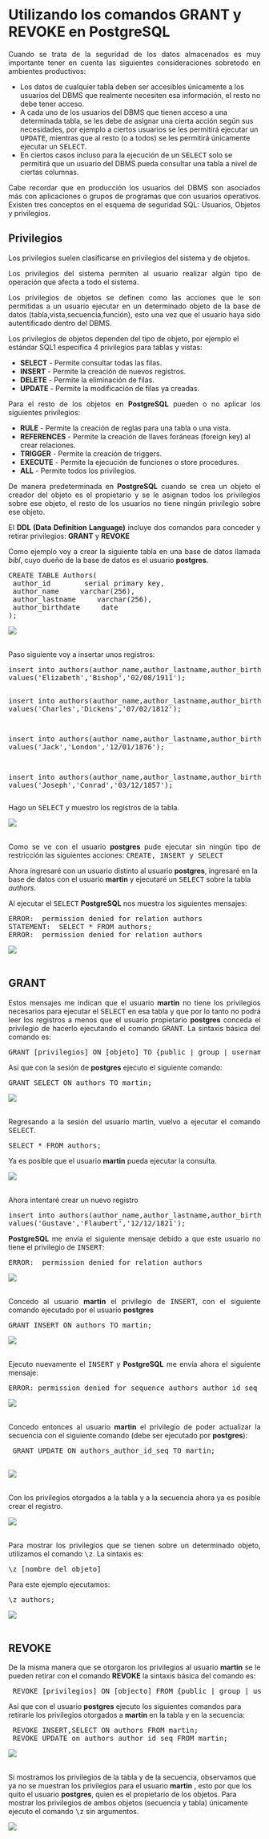 # Utilizando los comandos GRANT y REVOKE en PostgreSQL
		
<p align="justify">Cuando se trata de la seguridad de los datos almacenados es muy importante tener en cuenta las siguientes consideraciones sobretodo en ambientes productivos:
</p>
<ul>
<li>Los datos de cualquier tabla deben ser accesibles únicamente a los usuarios del DBMS que realmente necesiten esa información, el resto no debe tener acceso.</li>
<li>A cada uno de los usuarios del DBMS que tienen acceso a una determinada tabla, se les debe de asignar una cierta acción según sus necesidades, por ejemplo a ciertos usuarios se les permitirá ejecutar un <tt>UPDATE</tt>, mientras que al resto (o a todos) se les permitirá únicamente ejecutar un <tt>SELECT</tt>.</li>
<li>En ciertos casos incluso para la ejecución de un <tt>SELECT</tt> solo se permitirá que un usuario del DBMS pueda consultar una tabla a nivel de ciertas columnas.</li>
</ul>
<p align="justify">
Cabe recordar que en producción los usuarios del DBMS son asociados más con aplicaciones o grupos de programas que con usuarios operativos.
Existen tres conceptos en el esquema de seguridad SQL: Usuarios, Objetos y privilegios. 
</p>
<h2>Privilegios</h2>
<p align="justify">Los privilegios suelen clasificarse en privilegios del sistema y de objetos.</p>
<p align="justify">Los privilegios del sistema permiten al usuario realizar algún tipo de operación que afecta a todo el sistema. </p>
<p align="justify">Los privilegios de objetos se definen como las acciones que le son permitidas a un usuario ejecutar en un determinado objeto de la base de datos (tabla,vista,secuencia,función), esto una vez que el usuario haya sido autentificado dentro del DBMS.</p>
<p>Los privilegios de objetos dependen del tipo de objeto, por ejemplo el estándar SQL1 especifica 4 privilegios para tablas y vistas:</p>
<ul>
<li><b>SELECT</b> - Permite consultar todas las filas.</li>
<li><b>INSERT</b> - Permite la creación de nuevos registros.</li>
<li><b>DELETE</b> - Permite la eliminación de filas.</li>
<li><b>UPDATE</b> - Permite la modificación de filas ya creadas.</li>
</ul>
<p align="justify">Para el resto de los objetos en <b>PostgreSQL</b> pueden o no aplicar los siguientes privilegios:</p>
<ul>
<li><b>RULE</b> - Permite la creación de reglas para una tabla o una vista.</li>
<li><b>REFERENCES</b> - Permite la creación de llaves foráneas (foreign key) al crear relaciones.</li>
<li><b>TRIGGER</b> - Permite la creación de triggers.</li>
<li><b>EXECUTE</b> - Permite la ejecución de funciones o store procedures.</li>
<li><b>ALL</b> - Permite todos los privilegios.</li>
</ul>
<p align="justify">De manera predeterminada en <b>PostgreSQL</b> cuando se crea un objeto el creador del objeto es el propietario y se le asignan todos los privilegios sobre ese objeto, el resto de los usuarios no tiene ningún privilegio sobre ese objeto.</p>
<p align="justify">El <b>DDL (Data Definition Language)</b> incluye dos comandos para conceder y retirar privilegios: <b>GRANT</b> y <b>REVOKE</b></p>
<p align="justify">Como ejemplo voy a crear la siguiente tabla en una base de datos llamada <i>bibl</i>, cuyo dueño de la base de datos es el usuario <b>postgres</b>.</p>
<pre>
CREATE TABLE Authors(
 author_id        serial primary key,
 author_name     varchar(256),
 author_lastname     varchar(256),
 author_birthdate     date
);
</pre>
<div>
<IMG src="images/fig1.png">
</div><br>
<p align="justify">Paso siguiente voy a insertar unos registros:</p>
<pre>
insert into authors(author_name,author_lastname,author_birthdate)
values('Elizabeth','Bishop','02/08/1911');
 
insert into authors(author_name,author_lastname,author_birthdate)
values('Charles','Dickens','07/02/1812');
 
insert into authors(author_name,author_lastname,author_birthdate)
values('Jack','London','12/01/1876');

insert into authors(author_name,author_lastname,author_birthdate)
values('Joseph','Conrad','03/12/1857');
</pre>
 <p>Hago un <tt>SELECT</tt> y muestro los registros de la tabla.</p>
 <div>
<IMG src="images/fig2.png">
</div><br>
 <p align="justify">Como se ve con el usuario <b>postgres</b> pude ejecutar sin ningún tipo de restricción las siguientes acciones: <tt>CREATE, INSERT y SELECT</tt></p>
 <p>Ahora ingresaré con un usuario distinto al usuario <b>postgres</b>, ingresaré en la base de datos con el usuario <b>martin</b> y ejecutaré un <tt>SELECT</tt> sobre la tabla <i>authors</i>.</p>
 <p>Al ejecutar el <tt>SELECT</tt> <b>PostgreSQL</b> nos muestra los siguientes mensajes:</p>
 <pre>
ERROR:  permission denied for relation authors
STATEMENT:  SELECT * FROM authors;
ERROR:  permission denied for relation authors
</pre>
 <div>
<IMG src="images/fig3.png">
</div><br>
<h2>GRANT</h2>
<p align="justify">Estos mensajes me indican que el usuario <b>martin</b> no tiene los privilegios necesarios para ejecutar el <tt>SELECT</tt> en esa tabla y que por lo tanto no podrá leer los registros a menos que el usuario propietario <b>postgres</b> conceda el privilegio de hacerlo ejecutando el comando <tt>GRANT</tt>.
La sintaxis básica del comando es:</p>
<pre>
GRANT [privilegios] ON [objeto] TO {public | group | username}
</pre>
<p align="justify">Así que con la sesión de <b>postgres</b> ejecuto el siguiente comando:</p>
<pre>
GRANT SELECT ON authors TO martin;
</pre>
 <div>
<IMG src="images/fig4.png">
</div><br>
<p align="justify">Regresando a la sesión del usuario martin, vuelvo a ejecutar el comando <tt>SELECT</tt>.</p>
<pre>
SELECT * FROM authors;
</pre>
<p align="justify">Ya es posible que el usuario <b>martin</b> pueda ejecutar la consulta.</p>
<div>
<IMG src="images/fig5.png">
</div><br>
<p align="justify">Ahora intentaré crear un nuevo registro</p>
<pre>
insert into authors(author_name,author_lastname,author_birthdate)
values('Gustave','Flaubert','12/12/1821');
</pre>
<p align="justify"><b>PostgreSQL</b> me envía el siguiente mensaje debido a que este usuario no tiene el privilegio de <tt>INSERT</tt>:</p>
<pre>
ERROR:  permission denied for relation authors
</pre>
 <div>
<IMG src="images/fig6.png">
</div><br>
 <p align="justify">Concedo al usuario <b>martin</b> el privilegio de <tt>INSERT</tt>, con el siguiente comando ejecutado por el usuario <b>postgres</b></p>
 <pre>
GRANT INSERT ON authors TO martin;
</pre>
<div>
<IMG src="images/fig7.png">
</div><br>
<p align="justify">Ejecuto nuevamente el <tt>INSERT</tt> y <b>PostgreSQL</b> me envía ahora el siguiente mensaje:</p>
<pre>
ERROR: permission denied for sequence authors_author_id_seq
</pre>
<div>
<IMG src="images/fig8.png">
</div><br>
<p align="justify">Concedo entonces al usuario <b>martin</b> el privilegio de poder actualizar la secuencia con el siguiente comando (debe ser ejecutado por <b>postgres</b>):</p>
<pre>
 GRANT UPDATE ON authors_author_id_seq TO martin;
 </pre>
 <div>
<IMG src="images/fig9.png">
</div><br>
<p align="justify">Con los privilegios otorgados a la tabla y a la secuencia ahora ya es posible crear el registro.</p>
 <div>
<IMG src="images/fig10.png">
</div><br>
<p align="justify">Para mostrar los privilegios que se tienen sobre un determinado objeto, utilizamos el comando <tt>\z</tt>.
La sintaxis es:</p>
<pre>
\z [nombre del objeto]
</pre>
<p>Para este ejemplo ejecutamos:</p>
 <pre>
\z authors;
</pre>
<div>
<IMG src="images/fig11.png">
</div><br>
<h2>REVOKE</h2>
<p align="justify">De la misma manera que se otorgaron los privilegios al usuario <b>martin</b> se le pueden retirar con el comando <b>REVOKE</b> la sintaxis básica del comando es:</p>
<pre>
 REVOKE [privilegios] ON [objecto] FROM {public | group | username }
</pre>
<p>Así que con el usuario <b>postgres</b> ejecuto los siguientes comandos para retirarle los privilegios otorgados a <b>martin</b> en la tabla y en la secuencia:</p>
<pre>
 REVOKE INSERT,SELECT ON authors FROM martin;
 REVOKE UPDATE on authors_author_id_seq FROM martin;
</pre>
<div>
<IMG src="images/fig12.png">
</div><br>
<p>Si mostramos los privilegios de la tabla y de la secuencia, observamos que ya no se muestran los privilegios para el usuario <b>martin</b> , esto por que los quito el usuario <b>postgres</b>, quien es el propietario de los objetos. Para mostrar los privilegios de ambos objetos (secuencia y tabla) únicamente ejecuto el comando <tt>\z</tt> sin argumentos.</p>
<div>
<IMG src="images/fig13.png">
</div>
